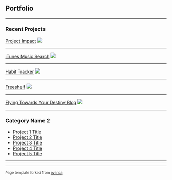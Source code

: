 ## Portfolio

---

### Recent Projects

[Project Impact](https://project-impact.herokuapp.com/)
<img src="images/dummy_thumbnail.jpg?raw=true"/>

---
[iTunes Music Search](https://phamm89-itunes.herokuapp.com/)
<img src="images/dummy_thumbnail.jpg?raw=true"/>

---
[Habit Tracker](https://teamdevin-habittracker.herokuapp.com/)
<img src="images/dummy_thumbnail.jpg?raw=true"/>

---
[Freeshelf](https://phamm89-freeshelf.herokuapp.com/)
<img src="images/dummy_thumbnail.jpg?raw=true"/>

---
[Flying Towards Your Destiny Blog](https://flying-toward-your-destiny.herokuapp.com/)
<img src="images/dummy_thumbnail.jpg?raw=true"/>

---

### Category Name 2

- [Project 1 Title](http://example.com/)
- [Project 2 Title](http://example.com/)
- [Project 3 Title](http://example.com/)
- [Project 4 Title](http://example.com/)
- [Project 5 Title](http://example.com/)

---




---
<p style="font-size:11px">Page template forked from <a href="https://github.com/evanca/quick-portfolio">evanca</a></p>
<!-- Remove above link if you don't want to attibute -->
